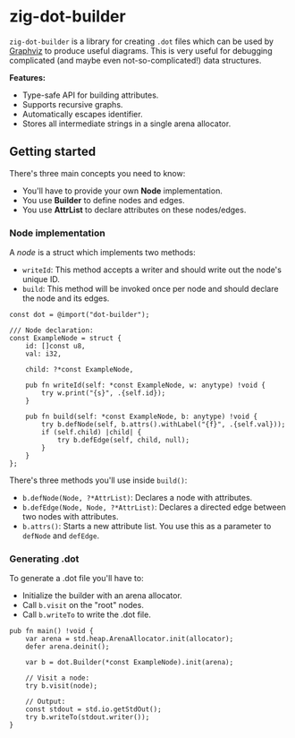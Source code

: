 # zig-dot-builder

`zig-dot-builder` is a library for creating `.dot` files which can be used by [Graphviz](https://graphviz.org/) to produce useful diagrams.
This is very useful for debugging complicated (and maybe even not-so-complicated!) data structures.

**Features:**

- Type-safe API for building attributes.
- Supports recursive graphs.
- Automatically escapes identifier.
- Stores all intermediate strings in a single arena allocator.

## Getting started

There's three main concepts you need to know:

- You'll have to provide your own **Node** implementation.
- You use **Builder** to define nodes and edges.
- You use **AttrList** to declare attributes on these nodes/edges.

### Node implementation

A _node_ is a struct which implements two methods:

- `writeId`: This method accepts a writer and should write out the node's unique ID.
- `build`: This method will be invoked once per node and should declare the node and its edges.

```zig
const dot = @import("dot-builder");

/// Node declaration:
const ExampleNode = struct {
    id: []const u8,
    val: i32,

    child: ?*const ExampleNode,

    pub fn writeId(self: *const ExampleNode, w: anytype) !void {
        try w.print("{s}", .{self.id});
    }

    pub fn build(self: *const ExampleNode, b: anytype) !void {
        try b.defNode(self, b.attrs().withLabel("{f}", .{self.val}));
        if (self.child) |child| {
            try b.defEdge(self, child, null);
        }
    }
};
```

There's three methods you'll use inside `build()`:

- `b.defNode(Node, ?*AttrList)`: Declares a node with attributes.
- `b.defEdge(Node, Node, ?*AttrList)`: Declares a directed edge between two nodes with attributes.
- `b.attrs()`: Starts a new attribute list.
  You use this as a parameter to `defNode` and `defEdge`.

### Generating .dot

To generate a .dot file you'll have to:

- Initialize the builder with an arena allocator.
- Call `b.visit` on the "root" nodes.
- Call `b.writeTo` to write the .dot file.

```zig
pub fn main() !void {
    var arena = std.heap.ArenaAllocator.init(allocator);
    defer arena.deinit();

    var b = dot.Builder(*const ExampleNode).init(arena);

    // Visit a node:
    try b.visit(node);

    // Output:
    const stdout = std.io.getStdOut();
    try b.writeTo(stdout.writer());
}
```
